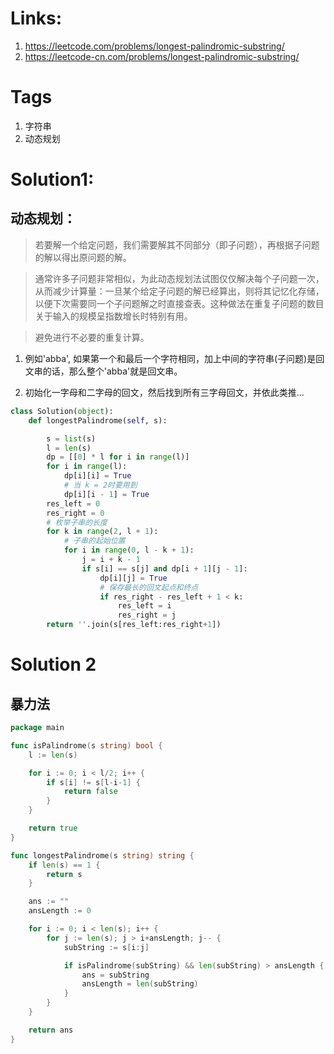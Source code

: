 # Links:
1. https://leetcode.com/problems/longest-palindromic-substring/
2. https://leetcode-cn.com/problems/longest-palindromic-substring/

# Tags
1. 字符串
2. 动态规划

# Solution1:
## 动态规划： 
> 若要解一个给定问题，我们需要解其不同部分（即子问题），再根据子问题的解以得出原问题的解。

> 通常许多子问题非常相似，为此动态规划法试图仅仅解决每个子问题一次，从而减少计算量：一旦某个给定子问题的解已经算出，则将其记忆化存储，以便下次需要同一个子问题解之时直接查表。这种做法在重复子问题的数目关于输入的规模呈指数增长时特别有用。

> 避免进行不必要的重复计算。

1. 例如'abba', 如果第一个和最后一个字符相同，加上中间的字符串(子问题)是回文串的话，那么整个'abba'就是回文串。

2. 初始化一字母和二字母的回文，然后找到所有三字母回文，并依此类推...

```python
class Solution(object):
    def longestPalindrome(self, s):

        s = list(s)
        l = len(s)
        dp = [[0] * l for i in range(l)]
        for i in range(l):
            dp[i][i] = True
            # 当 k = 2时要用到
            dp[i][i - 1] = True
        res_left = 0
        res_right = 0
        # 枚举子串的长度
        for k in range(2, l + 1):
            # 子串的起始位置
            for i in range(0, l - k + 1):
                j = i + k - 1
                if s[i] == s[j] and dp[i + 1][j - 1]:
                    dp[i][j] = True
                    # 保存最长的回文起点和终点
                    if res_right - res_left + 1 < k:
                        res_left = i 
                        res_right = j
        return ''.join(s[res_left:res_right+1])

```

# Solution 2
## 暴力法
```go
package main

func isPalindrome(s string) bool {
	l := len(s)

	for i := 0; i < l/2; i++ {
		if s[i] != s[l-i-1] {
			return false
		}
	}

	return true
}

func longestPalindrome(s string) string {
	if len(s) == 1 {
		return s
	}

	ans := ""
	ansLength := 0

	for i := 0; i < len(s); i++ {
		for j := len(s); j > i+ansLength; j-- {
			subString := s[i:j]

			if isPalindrome(subString) && len(subString) > ansLength {
				ans = subString
				ansLength = len(subString)
			}
		}
	}

	return ans
}
```